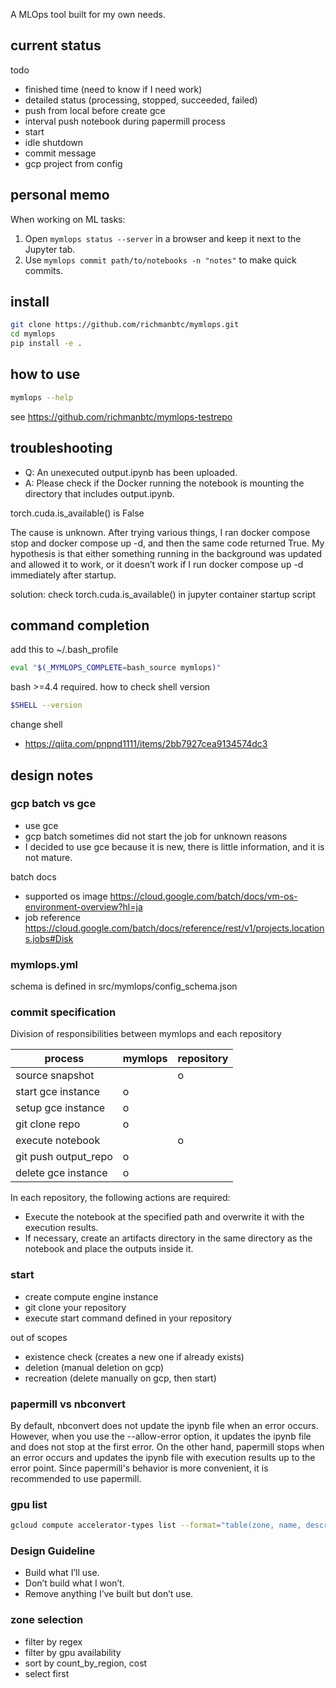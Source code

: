 A MLOps tool built for my own needs.

## current status

todo

- finished time (need to know if I need work)
- detailed status (processing, stopped, succeeded, failed)
- push from local before create gce
- interval push notebook during papermill process
- start
- idle shutdown
- commit message
- gcp project from config

## personal memo

When working on ML tasks:

1. Open `mymlops status --server` in a browser and keep it next to the Jupyter tab.
2. Use `mymlops commit path/to/notebooks -n "notes"` to make quick commits.

## install

```bash
git clone https://github.com/richmanbtc/mymlops.git
cd mymlops
pip install -e .
```

## how to use

```bash
mymlops --help
```

see
https://github.com/richmanbtc/mymlops-testrepo

## troubleshooting

- Q: An unexecuted output.ipynb has been uploaded.
- A: Please check if the Docker running the notebook is mounting the directory that includes output.ipynb.

torch.cuda.is_available() is False

The cause is unknown. After trying various things, I ran docker compose stop and docker compose up -d, and then the same code returned True. My hypothesis is that either something running in the background was updated and allowed it to work, or it doesn’t work if I run docker compose up -d immediately after startup.

solution:
check torch.cuda.is_available() in jupyter container startup script

## command completion

add this to ~/.bash_profile

```bash
eval "$(_MYMLOPS_COMPLETE=bash_source mymlops)"
```

bash >=4.4 required. how to check shell version

```bash
$SHELL --version
```

change shell

- https://qiita.com/pnpnd1111/items/2bb7927cea9134574dc3

## design notes

### gcp batch vs gce

- use gce
- gcp batch sometimes did not start the job for unknown reasons
- I decided to use gce because it is new, there is little information, and it is not mature.

batch docs

- supported os image https://cloud.google.com/batch/docs/vm-os-environment-overview?hl=ja
- job reference https://cloud.google.com/batch/docs/reference/rest/v1/projects.locations.jobs#Disk

### mymlops.yml

schema is defined in src/mymlops/config_schema.json

### commit specification

Division of responsibilities between mymlops and each repository

| process              | mymlops | repository |
|----------------------|-------|------------|
| source snapshot      |       | o          |
| start gce instance   | o     |            |
| setup gce instance   | o     |            |
| git clone repo       | o     |            |
| execute notebook     |       | o          |
| git push output_repo | o     |            |
| delete gce instance  | o     |            |

In each repository, the following actions are required:

- Execute the notebook at the specified path and overwrite it with the execution results.
- If necessary, create an artifacts directory in the same directory as the notebook and place the outputs inside it.

### start

- create compute engine instance
- git clone your repository
- execute start command defined in your repository

out of scopes

- existence check (creates a new one if already exists)
- deletion (manual deletion on gcp)
- recreation (delete manually on gcp, then start)

### papermill vs nbconvert

By default, nbconvert does not update the ipynb file when an error occurs.
However, when you use the --allow-error option, it updates the ipynb file and does not stop at the first error.
On the other hand, papermill stops when an error occurs and updates the ipynb file with execution results up to the error point.
Since papermill's behavior is more convenient, it is recommended to use papermill.

### gpu list

```bash
gcloud compute accelerator-types list --format="table(zone, name, description)" | sort
```

### Design Guideline

- Build what I’ll use.
- Don’t build what I won’t.
- Remove anything I’ve built but don’t use. 

### zone selection

- filter by regex
- filter by gpu availability
- sort by count_by_region, cost
- select first
